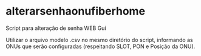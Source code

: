 # alterarsenhaonufiberhome
Script para alteração de senha WEB Gui


Utilizar o arquivo modelo .csv no mesmo diretório do script, informando as ONUs que serão configuradas (respeitando SLOT, PON e Posição da ONU).
